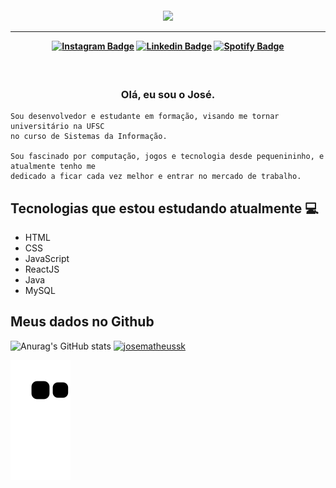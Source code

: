 ﻿
<h4 align="center">
 
![](https://64.media.tumblr.com/79bb5c54237323c17c93af4c3c83671b/667b875d0810726a-86/s1280x1920/018a7062497c7599991eac83a4f41844484e90e7.gifv)

<hr>

[![Instagram Badge](https://img.shields.io/badge/-instagram-red?style=for-the-badge&logo=instagram&logoColor=white&link=https://github.com/josematheussk)](https://www.instagram.com/josematheussk/)
[![Linkedin Badge](https://img.shields.io/badge/-Linkedin-blue?style=for-the-badge&logo=Linkedin&logoColor=white&link=https://github.com/josematheussk)](https://www.linkedin.com/in/josematheussk/)
[![Spotify Badge](https://img.shields.io/badge/-Spotify-3bb34b?style=for-the-badge&logo=Spotify&logoColor=161f16&link=https://github.com/josematheussk)](https://open.spotify.com/user/abxotz4fdfzphkal7begesnk4?si=aa155a31ae5c4d42&nd=1)

</h4>

<h3 align="center">  <br>

Olá, eu sou o José.
<br>

</h3>

```
Sou desenvolvedor e estudante em formação, visando me tornar universitário na UFSC 
no curso de Sistemas da Informação. 

Sou fascinado por computação, jogos e tecnologia desde pequenininho, e atualmente tenho me 
dedicado a ficar cada vez melhor e entrar no mercado de trabalho.
```

## Tecnologias que estou estudando atualmente 💻

  - HTML
  - CSS
  - JavaScript
  - ReactJS
  - Java
  - MySQL

## Meus dados no Github

<!-- <span style="height ">
![Anurag's GitHub stats](https://github-readme-stats.vercel.app/api?username=josematheussk&show_icons=true&theme=tokyonight)
</span> -->

![Anurag's GitHub stats](https://github-readme-stats.vercel.app/api?username=josematheussk&show_icons=true&theme=tokyonight)
[![josematheussk](https://github-readme-stats.vercel.app/api/top-langs/?username=josematheussk&hide=html&layout=compact=true&theme=tokyonight)](https://github.com/josematheussk/)
<!-- ![Top Langs](https://github-readme-stats.vercel.app/api/top-langs/?username=josematheussk&layout=compact&theme=tokyonight) -->
![Snake animation](https://github.com/rafaballerini/rafaballerini/blob/output/github-contribution-grid-snake.svg)
